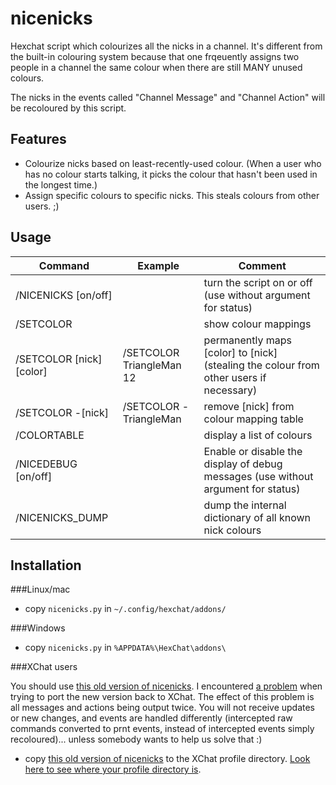 nicenicks
============

Hexchat script which colourizes all the nicks in a channel. It's different from the built-in colouring system because that one frqeuently assigns two people in a channel the same colour when there are still MANY unused colours.

The nicks in the events called "Channel Message" and "Channel Action" will be recoloured by this script.

## Features
- Colourize nicks based on least-recently-used colour. (When a user who has no colour starts talking, it picks the colour that hasn't been used in the longest time.)
- Assign specific colours to specific nicks. This steals colours from other users. ;)

## Usage

Command | Example | Comment
------- | ------- | ----------
/NICENICKS [on/off] |    | turn the script on or off (use without argument for status)
/SETCOLOR |         | show colour mappings
/SETCOLOR [nick] [color] | /SETCOLOR TriangleMan 12 | permanently maps [color] to [nick] \(stealing the colour from other users if necessary)
/SETCOLOR -[nick] | /SETCOLOR -TriangleMan | remove [nick] from colour mapping table
/COLORTABLE |    | display a list of colours
/NICEDEBUG [on/off] |    | Enable or disable the display of debug messages (use without argument for status)
/NICENICKS_DUMP |    | dump the internal dictionary of all known nick colours

## Installation

###Linux/mac
- copy ``nicenicks.py`` in ``~/.config/hexchat/addons/``

###Windows
- copy ``nicenicks.py`` in ``%APPDATA%\HexChat\addons\``

###XChat users

You should use [this old version of nicenicks](https://github.com/hexchat/hexchat-addons/blob/ce72d9d3f8a556493ed43e5c8d3a562afaa8317b/python/nicenicks/nicenicks.py). I encountered [a problem](https://github.com/hexchat/hexchat-addons/blob/7e9e0dcc2f73f58172a260a7050496b08d902c9a/python/nicenicks/nicenicks.py#L29) when trying to port the new version back to XChat. The effect of this problem is all messages and actions being output twice. You will not receive updates or new changes, and events are handled differently (intercepted raw commands converted to prnt events, instead of intercepted events simply recoloured)... unless somebody wants to help us solve that :)
- copy [this old version of nicenicks](https://github.com/hexchat/hexchat-addons/blob/ce72d9d3f8a556493ed43e5c8d3a562afaa8317b/python/nicenicks/nicenicks.py) to the XChat profile directory. [Look here to see where your profile directory is](http://xchatdata.net/Using/ProfileDirectory).
